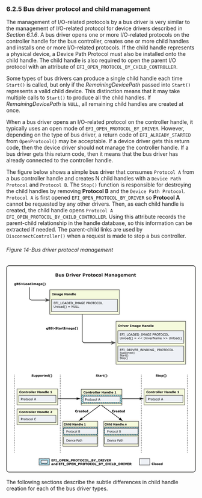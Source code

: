 <!--- @file
  6.2.5 Bus driver protocol and child management

  Copyright (c) 2012-2018, Intel Corporation. All rights reserved.<BR>

  Redistribution and use in source (original document form) and 'compiled'
  forms (converted to PDF, epub, HTML and other formats) with or without
  modification, are permitted provided that the following conditions are met:

  1) Redistributions of source code (original document form) must retain the
     above copyright notice, this list of conditions and the following
     disclaimer as the first lines of this file unmodified.

  2) Redistributions in compiled form (transformed to other DTDs, converted to
     PDF, epub, HTML and other formats) must reproduce the above copyright
     notice, this list of conditions and the following disclaimer in the
     documentation and/or other materials provided with the distribution.

  THIS DOCUMENTATION IS PROVIDED BY TIANOCORE PROJECT "AS IS" AND ANY EXPRESS OR
  IMPLIED WARRANTIES, INCLUDING, BUT NOT LIMITED TO, THE IMPLIED WARRANTIES OF
  MERCHANTABILITY AND FITNESS FOR A PARTICULAR PURPOSE ARE DISCLAIMED. IN NO
  EVENT SHALL TIANOCORE PROJECT  BE LIABLE FOR ANY DIRECT, INDIRECT, INCIDENTAL,
  SPECIAL, EXEMPLARY, OR CONSEQUENTIAL DAMAGES (INCLUDING, BUT NOT LIMITED TO,
  PROCUREMENT OF SUBSTITUTE GOODS OR SERVICES; LOSS OF USE, DATA, OR PROFITS;
  OR BUSINESS INTERRUPTION) HOWEVER CAUSED AND ON ANY THEORY OF LIABILITY,
  WHETHER IN CONTRACT, STRICT LIABILITY, OR TORT (INCLUDING NEGLIGENCE OR
  OTHERWISE) ARISING IN ANY WAY OUT OF THE USE OF THIS DOCUMENTATION, EVEN IF
  ADVISED OF THE POSSIBILITY OF SUCH DAMAGE.

-->

### 6.2.5 Bus driver protocol and child management

The management of I/O-related protocols by a bus driver is very similar to the
management of I/O-related protocol for device drivers described in _Section
6.1.6_. A bus driver opens one or more I/O-related protocols on the controller
handle for the bus controller, creates one or more child handles and installs
one or more I/O-related protocols. If the child handle represents a physical
device, a Device Path Protocol must also be installed onto the child handle.
The child handle is also required to open the parent I/O protocol with an
attribute of `EFI_OPEN_PROTOCOL_BY_CHILD_CONTROLLER`.

Some types of bus drivers can produce a single child handle each time `Start()`
is called, but only if the _RemainingDevicePath_ passed into `Start()`
represents a valid child device. This distinction means that it may take
multiple calls to `Start()` to produce all the child handles. If
_RemainingDevicePath_ is `NULL`, all remaining child handles are created at
once.

When a bus driver opens an I/O-related protocol on the controller handle, it
typically uses an open mode of `EFI_OPEN_PROTOCOL_BY_DRIVER`. However,
depending on the type of bus driver, a return code of `EFI_ALREADY_STARTED`
from `OpenProtocol()` may be acceptable. If a device driver gets this return
code, then the device driver should not manage the controller handle. If a bus
driver gets this return code, then it means that the bus driver has already
connected to the controller handle.

The figure below shows a simple bus driver that consumes `Protocol A` from a
bus controller handle and creates N child handles with a `Device Path Protocol`
and `Protocol B`. The `Stop()` function is responsible for destroying the child
handles by removing **Protocol B** and the `Device Path Protocol`. `Protocol A` is
first opened `EFI_OPEN_PROTOCOL_BY_DRIVER` so **Protocol A** cannot be requested
by any other drivers. Then, as each child handle is created, the child handle
opens `Protocol A` `EFI_OPEN_PROTOCOL_BY_CHILD_CONTROLLER`. Using this attribute records the
parent-child relationship in the handle database, so this information can be
extracted if needed. The parent-child links are used by
`DisconnectController()` when a request is made to stop a bus controller.

<div style="page-break-after: always;"></div>

###### Figure 14-Bus driver protocol management

![](../../media/image28.jpg)

The following sections describe the subtle differences in child handle creation
for each of the bus driver types.
